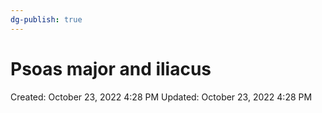 ```yaml
---
dg-publish: true
---
```


# Psoas major and iliacus

Created: October 23, 2022 4:28 PM
Updated: October 23, 2022 4:28 PM